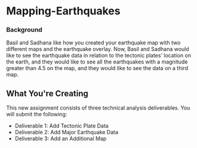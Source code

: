 # Mapping-Earthquakes

### Background
Basil and Sadhana like how you created your earthquake map with two different maps and the earthquake overlay. Now, Basil and Sadhana would like to see the earthquake data in relation to the tectonic plates’ location on the earth, and they would like to see all the earthquakes with a magnitude greater than 4.5 on the map, and they would like to see the data on a third map.

## What You're Creating
This new assignment consists of three technical analysis deliverables. You will submit the following:
* Deliverable 1: Add Tectonic Plate Data
* Deliverable 2: Add Major Earthquake Data
* Deliverable 3: Add an Additional Map

